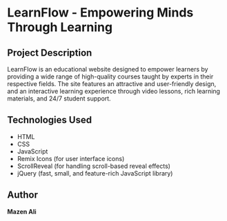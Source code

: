 # LearnFlow - Empowering Minds Through Learning

## Project Description

LearnFlow is an educational website designed to empower learners by providing a wide range of high-quality courses taught by experts in their respective fields. The site features an attractive and user-friendly design, and an interactive learning experience through video lessons, rich learning materials, and 24/7 student support.

## Technologies Used

- HTML
- CSS
- JavaScript
- Remix Icons (for user interface icons)
- ScrollReveal (for handling scroll-based reveal effects)
- jQuery (fast, small, and feature-rich JavaScript library)

## Author

**Mazen Ali**
